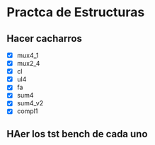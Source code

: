 # Practca de Estructuras

## Hacer cacharros

- [x] mux4_1
- [x] mux2_4
- [x] cl
- [x] ul4
- [x] fa
- [x] sum4
- [x] sum4_v2
- [x] compl1

## HAer los tst bench de cada uno